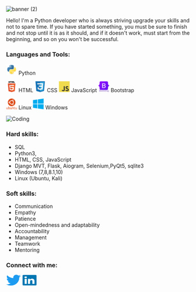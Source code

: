 ![banner (2)](https://user-images.githubusercontent.com/11966417/184629570-59e816fe-b86b-437d-956f-f22a550b1630.png)

Hello! I'm a Python developer who is always striving upgrade your skills and not to spare time. If you have started something, you must
be sure to finish and not stop until it is as it should, and if it doesn't work, must start from the beginning, and so on you won't be successful.

<h3 align="left">Languages and Tools:</h3>

<img src="https://github.com/devicons/devicon/blob/master/icons/python/python-original.svg" alt="python" width="30" height="30"/> Python 

<img src="https://github.com/devicons/devicon/blob/master/icons/html5/html5-original-wordmark.svg" alt="html" width="30" height="30"/> HTML
<img src="https://github.com/devicons/devicon/blob/master/icons/css3/css3-original.svg" alt="html" width="30" height="30"/> CSS 
<img src="https://github.com/devicons/devicon/blob/master/icons/javascript/javascript-original.svg" alt="html" width="30" height="30"/> JavaScript 
<img src="https://github.com/devicons/devicon/blob/master/icons/bootstrap/bootstrap-original-wordmark.svg" alt="html" width="30" height="30"/> Bootstrap

<img src="https://github.com/devicons/devicon/blob/master/icons/ubuntu/ubuntu-plain-wordmark.svg" alt="html" width="30" height="30"/> Linux <img src="https://github.com/devicons/devicon/blob/master/icons/windows8/windows8-original.svg" alt="html" width="30" height="30"/> Windows 

<img alt="Coding" width="400" src="https://user-images.githubusercontent.com/11966417/184622164-e2a65ae4-345e-477b-9b5d-32aa59ce09cc.gif">
<h3 align="left">Hard skills:</h3>

- SQL
- Python3,
- HTML, CSS, JavaScript
- Django MVT, Flask, Aiogram, Selenium,PyQt5, sqlite3
- Windows (7,8,8.1,10)
- Linux (Ubuntu, Kali)

<h3 align="left">Soft skills:</h3>

- Communication
- Empathy
- Patience
- Open-mindedness and adaptability
- Accountability
- Management
- Teamwork 
- Mentoring

<h3 align="left">Connect with me:</h3>
<p align="left">
<a href="https://twitter.com/vydi_v" target="blank"><img align="center" src="https://github.com/devicons/devicon/blob/master/icons/twitter/twitter-original.svg" alt="" height="30" width="40" /></a>
<a href="https://www.linkedin.com/in/diana-p-a649691b5/" target="blank"><img align="center" src="https://github.com/devicons/devicon/blob/master/icons/linkedin/linkedin-original.svg" alt="" height="30" width="40" /></a>
</p>

<!--
**Vydi/Vydi** is a ✨ _special_ ✨ repository because its `README.md` (this file) appears on your GitHub profile.

Here are some ideas to get you started:

- 🔭 I’m currently working on ...
- 🌱 I’m currently learning ...
- 👯 I’m looking to collaborate on ...
- 🤔 I’m looking for help with ...
- 💬 Ask me about ...
- 📫 How to reach me: ...
- 😄 Pronouns: ...
- ⚡ Fun fact: ...
-->
